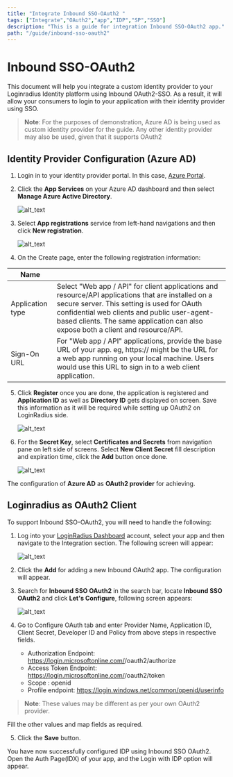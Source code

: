 ```yaml
---
title: "Integrate Inbound SSO-OAuth2 "
tags: ["Integrate","OAuth2","app","IDP","SP","SSO"]
description: "This is a guide for integration Inbound SSO-OAuth2 app."
path: "/guide/inbound-sso-oauth2"
---
```



# Inbound SSO-OAuth2

This document will help you integrate a custom identity provider to your Loginradius Identity platform using Inbound OAuth2-SSO. As a result, it will allow your consumers to login to your application with their identity provider using SSO.

> **Note**: For the purposes of demonstration, Azure AD is being used as custom identity provider for the guide. Any other identity provider may also be used, given that it supports OAuth2


## Identity Provider Configuration (Azure AD)

1. Login in to your identity provider portal. In this case, [Azure Portal](https://portal.azure.com/signin/index/).
   
2. Click the **App Services** on your Azure AD dashboard and then select **Manage Azure Active Directory**.
  
   ![alt_text](images/dashboard_azure_ad.png "image_tooltip")

3. Select **App registrations** service from left-hand navigations and then click **New registration**.

   ![alt_text](images/Azure-ad-sso-registration-of-application.png "image_tooltip")

4. On the Create page, enter the following registration information:

| Name        |             |
| ----------- | ----------- |
| Application type     | Select "Web app / API" for client applications and resource/API applications that are installed on a secure server. This setting is used for OAuth confidential web clients and public user-agent-based clients. The same application can also expose both a client and resource/API.     |
| Sign-On URL  | For "Web app / API" applications, provide the base URL of your app. eg, https://<domain-name> might be the URL for a web app running on your local machine. Users would use this URL to sign in to a web client application.       |

5. Click **Register** once you are done, the application is registered and **Application ID** as well as **Directory ID** gets displayed on screen. Save this information as it will be required while setting up OAuth2 on LoginRadius side.
   
   ![alt_text](images/application-id.png "image_tooltip")

6. For the **Secret Key**, select **Certificates and Secrets** from navigation pane on left side of screens. Select **New Client Secret** fill description and expiration time, click the **Add** button once done.

   ![alt_text](images/secret-key.png "image_tooltip")

The configuration of **Azure AD** as **OAuth2 provider** for achieving. 

## Loginradius as OAuth2 Client

To support Inbound SSO-OAuth2, you will need to handle the following:

1. Log into your [LoginRadius Dashboard](https://dashboard.loginradius.com) account, select your app and then navigate to the Integration section.
The following screen will appear:

   ![alt_text](images/configure.png "image_tooltip")

2. Click the **Add** for adding a new Inbound OAuth2 app. The configuration will appear.

3. Search for **Inbound SSO OAuth2** in the search bar, locate **Inbound SSO OAuth2** and click **Let's Configure**, following screen appears: 

   ![alt_text](images/inbound-sso-oauth.png "image_tooltip")

4. Go to Configure OAuth tab and enter Provider Name, Application ID, Client Secret, Developer ID and Policy from above steps in respective fields.

   - Authorization Endpoint: https://login.microsoftonline.com/<tenant-id>/oauth2/authorize 
   - Access Token Endpoint: https://login.microsoftonline.com/<tenant-id>/oauth2/token
   - Scope : openid
   - Profile endpoint: https://login.windows.net/common/openid/userinfo

> **Note**: These values may be different as per your own OAuth2 provider.

Fill the other values and map fields as required.

5. Click the **Save** button.

You have now successfully configured IDP using Inbound SSO OAuth2. Open the Auth Page(IDX) of your app, and the Login with IDP option will appear.



